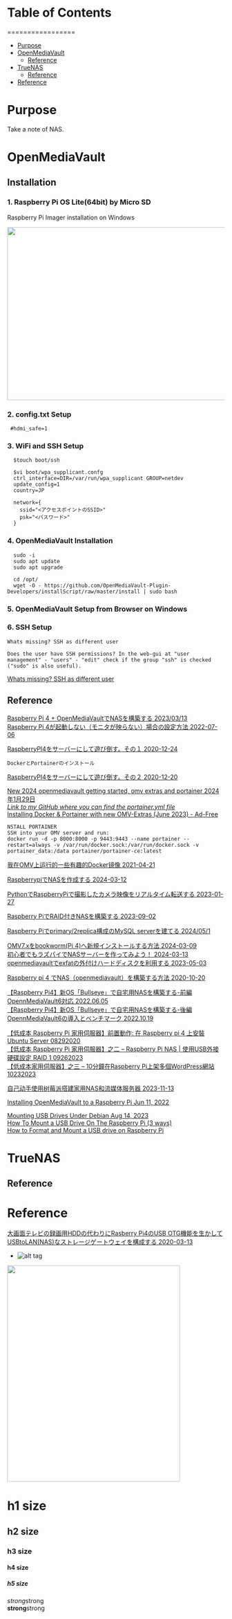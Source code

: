 # Table of Contents
=================

   * [Purpose](#purpose)
   * [OpenMediaVault](#openmediavault)
      * [Reference](#reference)
   * [TrueNAS](#truenas)
      * [Reference](#reference-1)
   * [Reference](#reference-2)

# Purpose  
Take a note of NAS.


# OpenMediaVault   

## Installation  
### 1. Raspberry Pi OS Lite(64bit) by Micro SD  
  Raspberry Pi Imager installation on Windows 
    
  <img src="https://camo.qiitausercontent.com/6cc2fc7d82d3526122024edbdd6cb651df31398d/68747470733a2f2f71696974612d696d6167652d73746f72652e73332e61702d6e6f727468656173742d312e616d617a6f6e6177732e636f6d2f302f3235363931342f66366434373534632d346436332d373831352d313762642d6334396466313530333463622e706e67" width="600" height="400">  

### 2. config.txt Setup  
   ```
    #hdmi_safe=1
   ```

### 3. WiFi and SSH Setup  
  ```
    $touch boot/ssh
  ```

  ```
    $vi boot/wpa_supplicant.confg
    ctrl_interface=DIR=/var/run/wpa_supplicant GROUP=netdev
    update_config=1
    country=JP

    network={
      ssid="<アクセスポイントのSSID>"
      psk="<パスワード>"
    }
  ```

### 4. OpenMediaVault Installation  
  ```
    sudo -i
    sudo apt update
    sudo apt upgrade
  ```

  ```
    cd /opt/
    wget -O - https://github.com/OpenMediaVault-Plugin-Developers/installScript/raw/master/install | sudo bash
  ```

### 5. OpenMediaVault Setup from Browser on Windows

### 6. SSH Setup  
  ```
  Whats missing? SSH as different user

  Does the user have SSH permissions? In the web-gui at "user management" - "users" - "edit" check if the group "ssh" is checked ("sudo" is also useful).  
  ```
  [Whats missing? SSH as different user](https://www.reddit.com/r/OpenMediaVault/comments/pv0ksz/whats_missing_ssh_as_different_user/) 

## Reference  
[Raspberry Pi 4 + OpenMediaVaultでNASを構築する 2023/03/13](https://zenn.dev/oversleep/articles/3f9ad984a37aba)  
[Raspberry Pi 4が起動しない（モニタが映らない）場合の設定方法 2022-07-06](https://qiita.com/karaage0703/items/97808dfb957b3312b649)  

[RaspberryPI4をサーバーにして遊び倒す。その１ 2020-12-24](https://qiita.com/miyukiaizawa/items/99da331359eaf4c7eec7)
```
DockerとPortainerのインストール
```
[RaspberryPI4をサーバーにして遊び倒す。その２ 2020-12-20](https://qiita.com/miyukiaizawa/items/37d4d386150eddaaeddb)  

[New 2024 openmediavault getting started, omv extras and portainer  2024年1月29日](https://www.youtube.com/watch?v=2hU8e61UE9w)  
[*Link to my GitHub where you can find the portainer.yml file* ](https://github.com/robwithtech/homelab)  
[Installing Docker & Portainer with new OMV-Extras (June 2023) - Ad-Free](https://www.youtube.com/watch?v=olEAP0WcSdU)  
```
NSTALL PORTAINER
SSH into your OMV server and run:
docker run -d -p 8000:8000 -p 9443:9443 --name portainer --restart=always -v /var/run/docker.sock:/var/run/docker.sock -v portainer_data:/data portainer/portainer-ce:latest
```
[我在OMV上运行的一些有趣的Docker镜像  2021-04-21](https://east.moe/archives/1077) 

[RaspberrypiでNASを作成する 2024-03-12](https://qiita.com/T3pp31/items/36a9ce18b0780ff04cd3)  

[PythonでRaspberryPiで撮影したカメラ映像をリアルタイム転送する 2023-01-27](https://qiita.com/Yurix/items/e3260da3d91451c5a60a)  

[Raspberry PiでRAID付きNASを構築する 2023-09-02](https://qiita.com/YaezakuraP/items/d0c41d6c5ee8438fecbb)

[Raspberry Piでprimary/2replica構成のMySQL serverを建てる 2024/05/1](https://zenn.dev/kumashun8/articles/ab8ef900613f7c)  

[OMV7.xをbookworm(Pi 4)へ新規インストールする方法 2024-03-09](https://raspida.com/omv7-bookworm-pi4)  
[初心者でもラズパイでNASサーバーを作ってみよう！ 2024-03-13](https://raspida.com/make-nas-rpi)  
[openmediavaultでexfatの外付けハードディスクを利用する 2023-05-03](https://raspida.com/omv-exfat/)  

[Raspberry pi 4 でNAS（openmediavault）を構築する方法 2020-10-20](https://qiita.com/zono_0/items/1eb877ad9c6e5ac12532#14-guiopenmediavault%E3%81%B8%E3%82%A2%E3%82%AF%E3%82%BB%E3%82%B9)  

[【Raspberry Pi4】新OS「Bullseye」で自宅用NASを構築する-前編 OpennMediaVault6対応 2022.06.05](https://immedeep.com/raspberrypi4-omv-nas-1/364/)  
[【Raspberry Pi4】新OS「Bullseye」で自宅用NASを構築する-後編 OpennMediaVault6の導入とベンチマーク 2022.10.19](https://immedeep.com/raspberrypi4-omv-nas-2/454/)  

[【低成本 Raspberry Pi 家用伺服器】前置動作: 在 Raspberry pi 4 上安裝 Ubuntu Server 08292020](https://journal.travelhackfun.com/raspberry-pi-4-ubuntu/)  
[【低成本 Raspberry Pi 家用伺服器】之二 – Raspberry Pi NAS | 使用USB外接硬碟設定 RAID 1 09262023](https://journal.travelhackfun.com/raspberry-pi-nas/)  
[【低成本家用伺服器】之三 – 10分鐘在Raspberry Pi上架多個WordPress網站 10232023](https://journal.travelhackfun.com/multi-wordpress-raspberrypi/)  

[自己动手使用树莓派搭建家用NAS和流媒体服务器 2023-11-13](https://www.packetmania.net/2021/12/19/RPi-NAS-Plex/)  

[Installing OpenMediaVault to a Raspberry Pi Jun 11, 2022](https://pimylifeup.com/raspberry-pi-openmediavault/)  

[Mounting USB Drives Under Debian Aug 14, 2023](https://www.naturalborncoder.com/backup/2023/08/14/mounting-usb-drives-under-debian/)  
[How To Mount a USB Drive On The Raspberry Pi (3 ways)](https://raspberrytips.com/mount-usb-drive-raspberry-pi/)    
[How to Format and Mount a USB drive on Raspberry Pi](https://raspberrytips.com/format-mount-usb-drive/)  
 

# TrueNAS   

## Reference  

# Reference
[大画面テレビの録画用HDDの代わりにRasberry Pi4のUSB OTG機能を生かしてUSBtoLAN(NAS)なストレージゲートウェイを構成する 2020-03-13](https://qiita.com/kthrtty/items/7243d59bb418de50f732)  



* []()
![alt tag]()  
<img src="" width="400" height="500">

# h1 size

## h2 size

### h3 size

#### h4 size

##### h5 size

*strong*strong  
**strong**strong  

